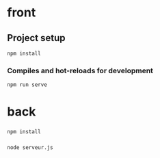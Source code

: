 # front

## Project setup
```
npm install
```

### Compiles and hot-reloads for development
```
npm run serve
```
# back 

### 
```
npm install
```
### 
```
node serveur.js
```

